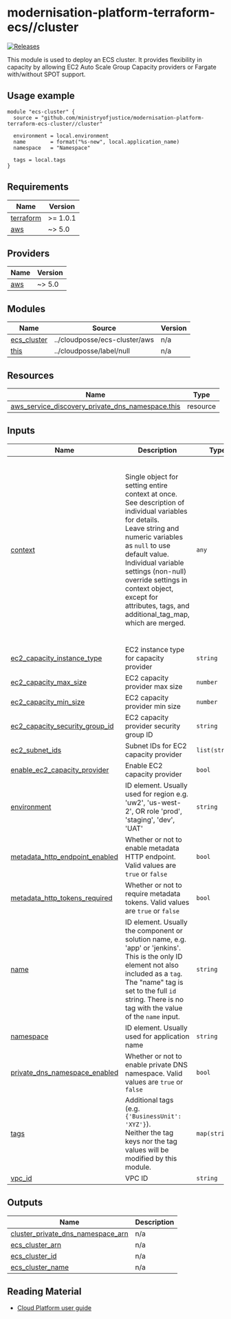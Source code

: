 <!-- Rename the heading when using this template -->
# modernisation-platform-terraform-ecs//cluster


<!-- Change the URL in the release badge to point towards your new repository -->
[![Releases](https://img.shields.io/github/release/ministryofjustice/terraform-ecs/all.svg?style=flat-square)](https://github.com/ministryofjustice/terraform-ecs/releases)

<!-- Add a short description of the module -->
This module is used to deploy an ECS cluster. It provides flexibility in capacity by allowing EC2 Auto Scale Group Capacity providers or Fargate with/without SPOT support.

## Usage example

<!-- Describe how to use the module -->

<!-- Change the source URL below to point towards your new repository -->
```hcl
module "ecs-cluster" {
  source = "github.com/ministryofjustice/modernisation-platform-terraform-ecs-cluster//cluster"

  environment = local.environment
  name        = format("%s-new", local.application_name)
  namespace   = "Namespace"

  tags = local.tags
}
```

<!-- See the [examples/](examples/) folder for more information. -->

<!-- BEGIN_TF_DOCS -->
## Requirements

| Name | Version |
|------|---------|
| <a name="requirement_terraform"></a> [terraform](#requirement\_terraform) | >= 1.0.1 |
| <a name="requirement_aws"></a> [aws](#requirement\_aws) | ~> 5.0 |

## Providers

| Name | Version |
|------|---------|
| <a name="provider_aws"></a> [aws](#provider\_aws) | ~> 5.0 |

## Modules

| Name | Source | Version |
|------|--------|---------|
| <a name="module_ecs_cluster"></a> [ecs\_cluster](#module\_ecs\_cluster) | ../cloudposse/ecs-cluster/aws | n/a |
| <a name="module_this"></a> [this](#module\_this) | ../cloudposse/label/null | n/a |

## Resources

| Name | Type |
|------|------|
| [aws_service_discovery_private_dns_namespace.this](https://registry.terraform.io/providers/hashicorp/aws/latest/docs/resources/service_discovery_private_dns_namespace) | resource |

## Inputs

| Name | Description | Type | Default | Required |
|------|-------------|------|---------|:--------:|
| <a name="input_context"></a> [context](#input\_context) | Single object for setting entire context at once.<br>See description of individual variables for details.<br>Leave string and numeric variables as `null` to use default value.<br>Individual variable settings (non-null) override settings in context object,<br>except for attributes, tags, and additional\_tag\_map, which are merged. | `any` | <pre>{<br>  "additional_tag_map": {},<br>  "attributes": [],<br>  "delimiter": null,<br>  "descriptor_formats": {},<br>  "enabled": true,<br>  "environment": null,<br>  "id_length_limit": null,<br>  "label_key_case": null,<br>  "label_order": [],<br>  "label_value_case": null,<br>  "labels_as_tags": [<br>    "unset"<br>  ],<br>  "name": null,<br>  "namespace": null,<br>  "regex_replace_chars": null,<br>  "stage": null,<br>  "tags": {},<br>  "tenant": null<br>}</pre> | no |
| <a name="input_ec2_capacity_instance_type"></a> [ec2\_capacity\_instance\_type](#input\_ec2\_capacity\_instance\_type) | EC2 instance type for capacity provider | `string` | `"t3.medium"` | no |
| <a name="input_ec2_capacity_max_size"></a> [ec2\_capacity\_max\_size](#input\_ec2\_capacity\_max\_size) | EC2 capacity provider max size | `number` | `1` | no |
| <a name="input_ec2_capacity_min_size"></a> [ec2\_capacity\_min\_size](#input\_ec2\_capacity\_min\_size) | EC2 capacity provider min size | `number` | `1` | no |
| <a name="input_ec2_capacity_security_group_id"></a> [ec2\_capacity\_security\_group\_id](#input\_ec2\_capacity\_security\_group\_id) | EC2 capacity provider security group ID | `string` | `""` | no |
| <a name="input_ec2_subnet_ids"></a> [ec2\_subnet\_ids](#input\_ec2\_subnet\_ids) | Subnet IDs for EC2 capacity provider | `list(string)` | `[]` | no |
| <a name="input_enable_ec2_capacity_provider"></a> [enable\_ec2\_capacity\_provider](#input\_enable\_ec2\_capacity\_provider) | Enable EC2 capacity provider | `bool` | `false` | no |
| <a name="input_environment"></a> [environment](#input\_environment) | ID element. Usually used for region e.g. 'uw2', 'us-west-2', OR role 'prod', 'staging', 'dev', 'UAT' | `string` | n/a | yes |
| <a name="input_metadata_http_endpoint_enabled"></a> [metadata\_http\_endpoint\_enabled](#input\_metadata\_http\_endpoint\_enabled) | Whether or not to enable metadata HTTP endpoint. Valid values are `true` or `false` | `bool` | `true` | no |
| <a name="input_metadata_http_tokens_required"></a> [metadata\_http\_tokens\_required](#input\_metadata\_http\_tokens\_required) | Whether or not to require metadata tokens. Valid values are `true` or `false` | `bool` | `true` | no |
| <a name="input_name"></a> [name](#input\_name) | ID element. Usually the component or solution name, e.g. 'app' or 'jenkins'.<br>This is the only ID element not also included as a `tag`.<br>The "name" tag is set to the full `id` string. There is no tag with the value of the `name` input. | `string` | n/a | yes |
| <a name="input_namespace"></a> [namespace](#input\_namespace) | ID element. Usually used for application name | `string` | n/a | yes |
| <a name="input_private_dns_namespace_enabled"></a> [private\_dns\_namespace\_enabled](#input\_private\_dns\_namespace\_enabled) | Whether or not to enable private DNS namespace. Valid values are `true` or `false` | `bool` | `false` | no |
| <a name="input_tags"></a> [tags](#input\_tags) | Additional tags (e.g. `{'BusinessUnit': 'XYZ'}`).<br>Neither the tag keys nor the tag values will be modified by this module. | `map(string)` | `{}` | no |
| <a name="input_vpc_id"></a> [vpc\_id](#input\_vpc\_id) | VPC ID | `string` | n/a | yes |

## Outputs

| Name | Description |
|------|-------------|
| <a name="output_cluster_private_dns_namespace_arn"></a> [cluster\_private\_dns\_namespace\_arn](#output\_cluster\_private\_dns\_namespace\_arn) | n/a |
| <a name="output_ecs_cluster_arn"></a> [ecs\_cluster\_arn](#output\_ecs\_cluster\_arn) | n/a |
| <a name="output_ecs_cluster_id"></a> [ecs\_cluster\_id](#output\_ecs\_cluster\_id) | n/a |
| <a name="output_ecs_cluster_name"></a> [ecs\_cluster\_name](#output\_ecs\_cluster\_name) | n/a |
<!-- END_TF_DOCS -->

<!-- Uncomment the below if this module uses tags -->

<!--
## Tags

Some of the inputs for this module are tags. All infrastructure resources must be tagged to meet the MOJ Technical Guidance on [Documenting owners of infrastructure](https://technical-guidance.service.justice.gov.uk/documentation/standards/documenting-infrastructure-owners.html).

| Name                   | Description                                                                            |  Type  |   Default    | Required |
| ---------------------- | -------------------------------------------------------------------------------------- | :----: | :----------: | :------: |
| application            |                                                                                        | string |      -       |   yes    |
| business-unit          | Area of the MOJ responsible for the service                                            | string | `mojdigital` |   yes    |
| environment-name       |                                                                                        | string |      -       |   yes    |
| infrastructure-support | The team responsible for managing the infrastructure. Should be of the form team-email | string |      -       |   yes    |
| is-production          |                                                                                        | string |   `false`    |   yes    |
| team_name              |                                                                                        | string |      -       |   yes    |
| namespace              |                                                                                        | string |      -       |   yes    |
-->

## Reading Material

<!-- Add links to external sources, e.g. Kubernetes or AWS documentation -->

- [Cloud Platform user guide](https://user-guide.cloud-platform.service.justice.gov.uk/#cloud-platform-user-guide)
